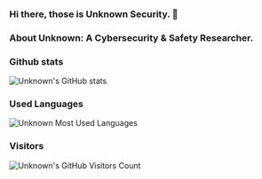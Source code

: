 ### Hi there, those is Unknown Security. 👋

### About Unknown: A Cybersecurity & Safety Researcher.

### Github stats

![Unknown's GitHub stats](https://github-readme-stats.vercel.app/api?username=UnknownU0&show_icons=true&theme=onedark)

### Used Languages

![Unknown Most Used Languages](https://github-readme-stats.vercel.app/api/top-langs/?username=UnknownU0&theme=onedark&layout=compact)

### Visitors

![Unknown's GitHub Visitors Count](https://hits.dwyl.com/UnknownU0/UnknownSecurity.svg?style=flat-square)


